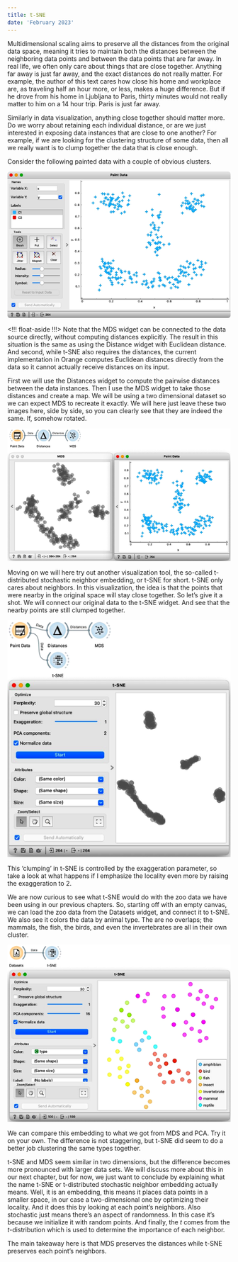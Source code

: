```yaml
---
title: t-SNE
date: 'February 2023'
---
```


Multidimensional scaling aims to preserve all the distances from the original data space, meaning it tries to maintain both the distances between the neighboring data points and between the data points that are far away. In real life, we often only care about things that are close together. Anything far away is just far away, and the exact distances do not really matter. For example, the author of this text cares how close his home and workplace are, as traveling half an hour more, or less, makes a huge difference. But if he drove from his home in Ljubljana to Paris, thirty minutes would not really matter to him on a 14 hour trip. Paris is just far away.

Similarly in data visualization, anything close together should matter more. Do we worry about retaining each individual distance, or are we just interested in exposing data instances that are close to one another? For example, if we are looking for the clustering structure of some data, then all we really want is to clump together the data that is close enough.

Consider the following painted data with a couple of obvious clusters.

![](smiley.png)

<!!! float-aside !!!>
Note that the MDS widget can be connected to the data source directly, without computing distances explicitly. The result in this situation is the same as using the Distance widget with Euclidean distance. And second, while t-SNE also requires the distances, the current implementation in Orange computes Euclidean distances directly from the data so it cannot actually receive distances on its input. 

First we will use the Distances widget to compute the pairwise distances between the data instances. Then I use the MDS widget to take those distances and create a map. We will be using a two dimensional dataset so we can expect MDS to recreate it exactly. We will here just leave these two images here, side by side, so you can clearly see that they are indeed the same. If, somehow rotated.

![](mds.png)

Moving on we will here try out another visualization tool, the so-called t-distributed stochastic neighbor embedding, or t-SNE for short. t-SNE only cares about neighbors. In this visualization, the idea is that the points that were nearby in the original space will stay close together. So let’s give it a shot. We will connect our original data to the t-SNE widget. And see that the nearby points are still clumped together. 

![](tsne.png)

This ‘clumping’ in t-SNE is controlled by the exaggeration parameter, so take a look at what happens if I emphasize the locality even more by raising the exaggeration to 2. 

We are now curious to see what t-SNE would do with the zoo data we have been using in our previous chapters. So, starting off with an empty canvas, we can load the zoo data from the Datasets widget, and connect it to t-SNE. We also see it colors the data by animal type. The are no overlaps; the mammals, the fish, the birds, and even the invertebrates are all in their own cluster. 

![](tsne-zoo.png)

We can compare this embedding to what we got from MDS and PCA. Try it on your own. The difference is not staggering, but t-SNE did seem to do a better job clustering the same types together.

t-SNE and MDS seem similar in two dimensions, but the difference becomes more pronounced with larger data sets. We will discuss more about this in our next chapter, but for now, we just want to conclude by explaining what the name t-SNE or t-distributed stochastic neighbor embedding actually means. Well, it is an embedding, this means it places data points in a smaller space, in our case a two-dimensional one by optimizing their locality. And it does this by looking at each point’s neighbors. Also stochastic just means there’s an aspect of randomness. In this case it’s because we initialize it with random points. And finally, the $t$ comes from the $t$-distribution which is used to determine the importance of each neighbor.

The main takeaway here is that MDS preserves the distances while t-SNE preserves each point’s neighbors.